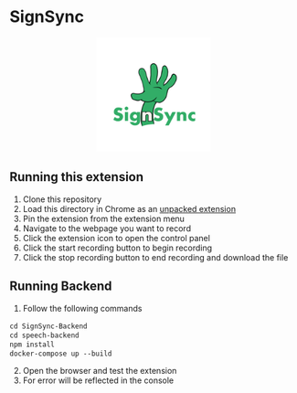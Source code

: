 # SignSync

<p align="center">
  <img src="public/assets/icons/logo_SignSync.png" alt="SignSync" width="200" />
</p>


## Running this extension

1. Clone this repository
2. Load this directory in Chrome as an [unpacked extension](https://developer.chrome.com/docs/extensions/mv3/getstarted/development-basics/#load-unpacked)
3. Pin the extension from the extension menu
4. Navigate to the webpage you want to record
5. Click the extension icon to open the control panel
6. Click the start recording button to begin recording
7. Click the stop recording button to end recording and download the file



## Running Backend
1. Follow the following commands
```
cd SignSync-Backend
cd speech-backend
npm install
docker-compose up --build
```
2. Open the browser and test the extension
3. For error will be reflected in the console
